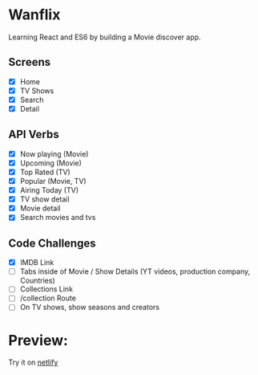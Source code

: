 # Wanflix

Learning React and ES6 by building a Movie discover app.

## Screens

- [x] Home
- [x] TV Shows
- [x] Search
- [x] Detail

## API Verbs

- [x] Now playing (Movie)
- [x] Upcoming (Movie)
- [x] Top Rated (TV)
- [x] Popular (Movie, TV)
- [x] Airing Today (TV)
- [x] TV show detail
- [x] Movie detail
- [x] Search movies and tvs

## Code Challenges

- [x] IMDB Link
- [ ] Tabs inside of Movie / Show Details (YT videos, production company, Countries)
- [ ] Collections Link
- [ ] /collection Route
- [ ] On TV shows, show seasons and creators

# Preview:

Try it on [netlify](https://dreamy-bhaskara-b9e19a.netlify.com/#/)